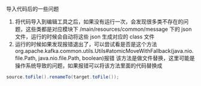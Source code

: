 导入代码后的一些问题

1. 将代码导入到编辑工具之后，如果没有运行一次，会发现很多类不存在的问题，这些类都是对应模块下 /main/resources/common/message 下的 json 文件，运行的时候会自动将这些 json 生成对应的 class 文件
2. 运行的时候如果发现报错退出了，可以尝试看是否是这个方法org.apache.kafka.common.utils.Utils#atomicMoveWithFallback(java.nio.file.Path, java.nio.file.Path, boolean)报错
    该方法是做文件替换，这里可能是操作系统导致的问题，如果报错可以将该方法里面的代码替换成
```java
source.toFile().renameTo(target.toFile());
```